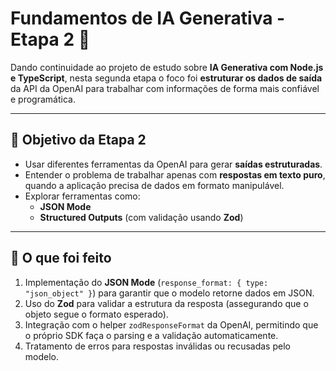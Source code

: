 # Fundamentos de IA Generativa - Etapa 2 🚀

Dando continuidade ao projeto de estudo sobre **IA Generativa com Node.js e TypeScript**, nesta segunda etapa o foco foi **estruturar os dados de saída** da API da OpenAI para trabalhar com informações de forma mais confiável e programática.

---

## 📌 Objetivo da Etapa 2

- Usar diferentes ferramentas da OpenAI para gerar **saídas estruturadas**.
- Entender o problema de trabalhar apenas com **respostas em texto puro**, quando a aplicação precisa de dados em formato manipulável.
- Explorar ferramentas como:
  - **JSON Mode**
  - **Structured Outputs** (com validação usando **Zod**)

---

## 🔧 O que foi feito

1. Implementação do **JSON Mode** (`response_format: { type: "json_object" }`) para garantir que o modelo retorne dados em JSON.
2. Uso do **Zod** para validar a estrutura da resposta (assegurando que o objeto segue o formato esperado).
3. Integração com o helper `zodResponseFormat` da OpenAI, permitindo que o próprio SDK faça o parsing e a validação automaticamente.
4. Tratamento de erros para respostas inválidas ou recusadas pelo modelo.
